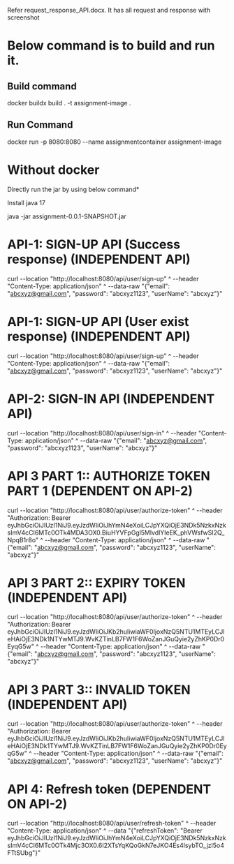 Refer request_response_API.docx. It has all request and response with screenshot

# Below command is to build and run it.

Build command
--------------------

docker buildx build . -t assignment-image .

Run Command
---------------------
docker run -p 8080:8080 --name assignmentcontainer assignment-image

# Without docker
Directly run the jar by using below command*

Install java 17

java -jar assignment-0.0.1-SNAPSHOT.jar



# API-1: SIGN-UP API (Success response) (INDEPENDENT API)

curl --location "http://localhost:8080/api/user/sign-up" ^
--header "Content-Type: application/json" ^
--data-raw "{\"email\": \"abcxyz@gmail.com\", \"password\": \"abcxyz1123\", \"userName\": \"abcxyz\"}"


# API-1: SIGN-UP API (User exist response) (INDEPENDENT API)

curl --location "http://localhost:8080/api/user/sign-up" ^
--header "Content-Type: application/json" ^
--data-raw "{\"email\": \"abcxyz@gmail.com\", \"password\": \"abcxyz1123\", \"userName\": \"abcxyz\"}"


# API-2: SIGN-IN API  (INDEPENDENT API)

curl --location "http://localhost:8080/api/user/sign-in" ^
--header "Content-Type: application/json" ^
--data-raw "{\"email\": \"abcxyz@gmail.com\", \"password\": \"abcxyz1123\", \"userName\": \"abcxyz\"}"


# API 3 PART 1:: AUTHORIZE TOKEN PART 1 (DEPENDENT ON API-2)

curl --location "http://localhost:8080/api/user/authorize-token" ^
--header "Authorization: Bearer eyJhbGciOiJIUzI1NiJ9.eyJzdWIiOiJhYmN4eXoiLCJpYXQiOjE3NDk5NzkxNzksImV4cCI6MTc0OTk4MDA3OX0.BiuHYVFpGgl5MlvdlYIeEK_phVWsfwSI2Q_NpqB1r8o" ^
--header "Content-Type: application/json" ^
--data-raw "{\"email\": \"abcxyz@gmail.com\", \"password\": \"abcxyz1123\", \"userName\": \"abcxyz\"}"

# API 3 PART 2:: EXPIRY TOKEN (INDEPENDENT API)

curl --location "http://localhost:8080/api/user/authorize-token" ^
--header "Authorization: Bearer eyJhbGciOiJIUzI1NiJ9.eyJzdWIiOiJKb2huIiwiaWF0IjoxNzQ5NTU1MTEyLCJleHAiOjE3NDk1NTYwMTJ9.WvKZTinLB7FW1F6WoZanJGuQyie2yZhKP0Dr0EyqG5w" ^
--header "Content-Type: application/json" ^
--data-raw "{\"email\": \"abcxyz@gmail.com\", \"password\": \"abcxyz1123\", \"userName\": \"abcxyz\"}"

# API 3 PART 3:: INVALID TOKEN (INDEPENDENT API)

curl --location "http://localhost:8080/api/user/authorize-token" ^
--header "Authorization: Bearer eyJhbGciOiJIUzI1NiJ9.eyJzdWIiOiJKb2huIiwiaWF0IjoxNzQ5NTU1MTEyLCJleHAiOjE3NDk1TYwMTJ9.WvKZTinLB7FW1F6WoZanJGuQyie2yZhKP0Dr0EyqG5w" ^
--header "Content-Type: application/json" ^
--data-raw "{\"email\": \"abcxyz@gmail.com\", \"password\": \"abcxyz1123\", \"userName\": \"abcxyz\"}"


# API 4: Refresh token (DEPENDENT ON API-2)

curl --location "http://localhost:8080/api/user/refresh-token" ^
--header "Content-Type: application/json" ^
--data "{\"refreshToken\": \"Bearer eyJhbGciOiJIUzI1NiJ9.eyJzdWIiOiJhYmN4eXoiLCJpYXQiOjE3NDk5NzkxNzksImV4cCI6MTc0OTk4Mjc3OX0.6I2XTsYqKQoGkN7eJKO4Es4lsybTO_jzl5o4FTtSUbg\"}"


